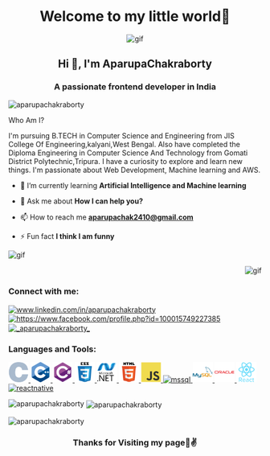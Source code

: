 <h1 align="center">Welcome to my little world💖</h1>
<p align="center"><img src="https://media.giphy.com/media/u7RFQeEvPkrJYc26tM/giphy.gif" alt="gif"/> </p>
<h2 align="center">Hi 👋, I'm AparupaChakraborty</h2>
<h3 align="center">A passionate frontend developer in India</h3>

<p align="left"> <img src="https://komarev.com/ghpvc/?username=aparupachakraborty&label=Profile%20views&color=0e75b6&style=flat" alt="aparupachakraborty" /> </p>
 Who Am I?

I'm pursuing B.TECH  in Computer Science and Engineering from JIS College Of Engineering,kalyani,West Bengal. Also have completed the Diploma Engineering in Computer Science And Technology from Gomati District Polytechnic,Tripura. I have a curiosity to explore and learn new things. I'm passionate about Web Development, Machine learning and AWS. 


- 🌱 I’m currently learning **Artificial Intelligence and Machine learning**

- 💬 Ask me about **How I can help you?**

- 📫 How to reach me **aparupachak2410@gmail.com**

- ⚡ Fun fact **I think I am funny**
<p align="left"> <img src="https://media.giphy.com/media/3bu85lsWhBTlWcOMN6/giphy.gif" alt="gif" /></p>
 <p align="Right"><img src="https://media.giphy.com/media/L1R1tvI9svkIWwpVYr/giphy.gif" alt="gif" /> </p>

<h3 align="left">Connect with me:</h3>
<p align="left">
<a href="https://linkedin.com/in/www.linkedin.com/in/aparupachakraborty" target="blank"><img align="center" src="https://cdn.jsdelivr.net/npm/simple-icons@3.0.1/icons/linkedin.svg" alt="www.linkedin.com/in/aparupachakraborty" height="30" width="40" /></a>
<a href="https://fb.com/https://www.facebook.com/profile.php?id=100015749227385" target="blank"><img align="center" src="https://cdn.jsdelivr.net/npm/simple-icons@3.0.1/icons/facebook.svg" alt="https://www.facebook.com/profile.php?id=100015749227385" height="30" width="40" /></a>
<a href="https://instagram.com/_aparupachakraborty_" target="blank"><img align="center" src="https://cdn.jsdelivr.net/npm/simple-icons@3.0.1/icons/instagram.svg" alt="_aparupachakraborty_" height="30" width="40" /></a>
</p>

<h3 align="left">Languages and Tools:</h3>
<p align="left"> <a href="https://www.cprogramming.com/" target="_blank"> <img src="https://raw.githubusercontent.com/devicons/devicon/master/icons/c/c-original.svg" alt="c" width="40" height="40"/> </a> <a href="https://www.w3schools.com/cpp/" target="_blank"> <img src="https://raw.githubusercontent.com/devicons/devicon/master/icons/cplusplus/cplusplus-original.svg" alt="cplusplus" width="40" height="40"/> </a> <a href="https://www.w3schools.com/cs/" target="_blank"> <img src="https://raw.githubusercontent.com/devicons/devicon/master/icons/csharp/csharp-original.svg" alt="csharp" width="40" height="40"/> </a> <a href="https://www.w3schools.com/css/" target="_blank"> <img src="https://raw.githubusercontent.com/devicons/devicon/master/icons/css3/css3-original-wordmark.svg" alt="css3" width="40" height="40"/> </a> <a href="https://dotnet.microsoft.com/" target="_blank"> <img src="https://raw.githubusercontent.com/devicons/devicon/master/icons/dot-net/dot-net-original-wordmark.svg" alt="dotnet" width="40" height="40"/> </a> <a href="https://www.w3.org/html/" target="_blank"> <img src="https://raw.githubusercontent.com/devicons/devicon/master/icons/html5/html5-original-wordmark.svg" alt="html5" width="40" height="40"/> </a> <a href="https://developer.mozilla.org/en-US/docs/Web/JavaScript" target="_blank"> <img src="https://raw.githubusercontent.com/devicons/devicon/master/icons/javascript/javascript-original.svg" alt="javascript" width="40" height="40"/> </a> <a href="https://www.microsoft.com/en-us/sql-server" target="_blank"> <img src="https://cdn.worldvectorlogo.com/logos/microsoft-sql-server.svg" alt="mssql" width="40" height="40"/> </a> <a href="https://www.mysql.com/" target="_blank"> <img src="https://raw.githubusercontent.com/devicons/devicon/master/icons/mysql/mysql-original-wordmark.svg" alt="mysql" width="40" height="40"/> </a> <a href="https://www.oracle.com/" target="_blank"> <img src="https://raw.githubusercontent.com/devicons/devicon/master/icons/oracle/oracle-original.svg" alt="oracle" width="40" height="40"/> </a> <a href="https://reactjs.org/" target="_blank"> <img src="https://raw.githubusercontent.com/devicons/devicon/master/icons/react/react-original-wordmark.svg" alt="react" width="40" height="40"/> </a> <a href="https://reactnative.dev/" target="_blank"> <img src="https://reactnative.dev/img/header_logo.svg" alt="reactnative" width="40" height="40"/> </a> </p>

<p><img align="left" src="https://github-readme-stats.vercel.app/api/top-langs?username=aparupachakraborty&show_icons=true&locale=en&layout=compact" alt="aparupachakraborty" /></p>

<p>&nbsp;<img align="center" src="https://github-readme-stats.vercel.app/api?username=aparupachakraborty&show_icons=true&locale=en" alt="aparupachakraborty" /></p>

<p><img align="center" src="https://github-readme-streak-stats.herokuapp.com/?user=aparupachakraborty&" alt="aparupachakraborty" /></p>
<h3 align="center">Thanks for Visiting my page💖✌</h3>
